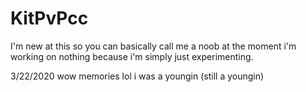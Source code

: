 KitPvPcc
========
I'm new at this so you can basically call me a noob
at the moment i'm working on nothing because i'm simply
just experimenting.



3/22/2020 
wow memories
lol i was a youngin (still a youngin)
